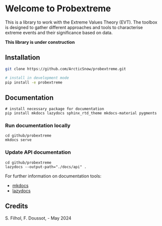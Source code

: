 # Welcome to Probextreme

This is a library to work with the Extreme Values Theory (EVT). The toolbox is designed to gather different approaches and tools to characterise extreme events and their significance based on data.

**This library is under construction**


## Installation
```bash
git clone https://github.com/ArcticSnow/probextreme.git

# install in development mode
pip install -e probextreme
```

## Documentation 

```commandline
# install necessary package for documentation
pip install mkdocs lazydocs sphinx_rtd_theme mkdocs-material pygments
```

### Run documentation locally
```commandline
cd github/probextreme
mkdocs serve
```

### Update API documentation
```commandline
cd github/probextreme
lazydocs --output-path="./docs/api" .
```
For further information on documentation tools:
- [mkdocs](https://www.mkdocs.org/)
- [lazydocs](https://github.com/ml-tooling/lazydocs)

## Credits

S. Filhol, F. Doussot, - May 2024
